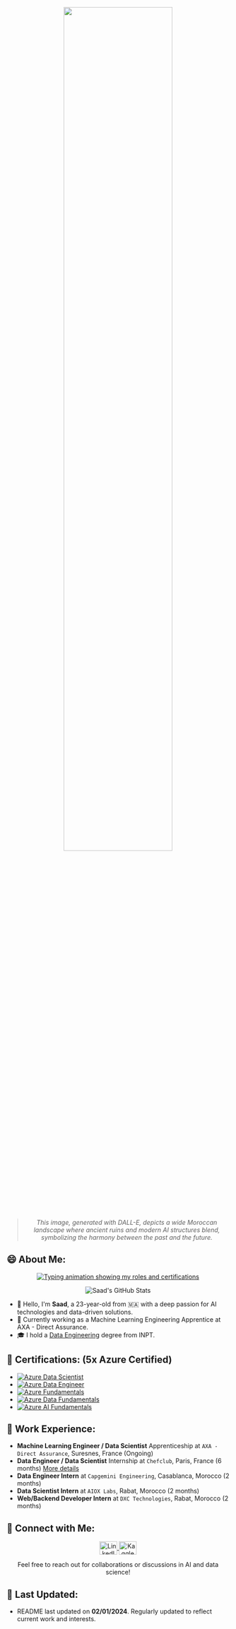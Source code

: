 <p align="center">
  <img src="https://github.com/labrijisaad/labrijisaad/assets/74627083/b155c79d-da48-4be3-98a7-c40dd2a201bc" width="70%" />
</p>

<blockquote align="center">
  <i>This image, generated with DALL-E, depicts a wide Moroccan landscape where ancient ruins and modern AI structures blend, symbolizing the harmony between the past and the future.</i>
</blockquote>

## 😄 About Me:

<p align="center">
  <a href="https://github.com/DenverCoder1/readme-typing-svg">
    <img src="https://readme-typing-svg.herokuapp.com?lines=Machine+Learning+Engineering+🤖;Data+Engineering+⚙️;💎+5x+Azure+certified+💎&center=true&width=900&height=50" alt="Typing animation showing my roles and certifications">
  </a>
</p>

<p align="center">
  <img src="https://github-readme-stats.vercel.app/api?username=labrijisaad&show_icons=true&theme=radical" alt="Saad's GitHub Stats">
</p>

- 🌱 Hello, I'm **Saad**, a 23-year-old from 🇲🇦 with a deep passion for AI technologies and data-driven solutions.
- 💼 Currently working as a Machine Learning Engineering Apprentice at AXA - Direct Assurance.
- 🎓 I hold a [Data Engineering]((https://www.inpt.ac.ma/fr/data-engineer)) degree from INPT.

## 🏅 Certifications: (5x Azure Certified)
- [![Azure Data Scientist](https://img.shields.io/badge/Azure-Data_Scientist_Associate-blue)](https://www.credly.com/badges/75268dc8-b506-4b30-90ea-ad36da087d8d)
- [![Azure Data Engineer](https://img.shields.io/badge/Azure-Data_Engineer_Associate-blue)](https://www.credly.com/badges/4dd17bd5-8ba3-45d0-b305-9f1cb6bba729)
- [![Azure Fundamentals](https://img.shields.io/badge/Azure-Fundamentals-blue)](https://www.credly.com/badges/b4f46e07-0661-4617-b27b-e2d9c762da17)
- [![Azure Data Fundamentals](https://img.shields.io/badge/Azure-Data_Fundamentals-blue)](https://www.credly.com/badges/bbab8cc4-f184-4920-91f1-27eacef6f6cc)
- [![Azure AI Fundamentals](https://img.shields.io/badge/Azure-AI_Fundamentals-blue)](https://www.credly.com/badges/445d6437-d174-43e1-85c1-5078c05e73ca)

## 💼 Work Experience:
- **Machine Learning Engineer / Data Scientist** Apprenticeship at `AXA - Direct Assurance`, Suresnes, France (Ongoing)
- **Data Engineer / Data Scientist** Internship at `Chefclub`, Paris, France (6 months) [More details](https://github.com/labrijisaad/Chefclub-Data-Internship)
- **Data Engineer Intern** at `Capgemini Engineering`, Casablanca, Morocco (2 months)
- **Data Scientist Intern** at `AIOX Labs`, Rabat, Morocco (2 months)
- **Web/Backend Developer Intern** at `DXC Technologies`, Rabat, Morocco (2 months)

## 🙌 Connect with Me:
<p align="center">
  <a href="https://linkedin.com/in/labrijisaad" target="_blank">
    <img align="center" alt="LinkedIn" height="30" src="https://raw.githubusercontent.com/rahuldkjain/github-profile-readme-generator/master/src/images/icons/Social/linked-in-alt.svg" width="40"/>
  </a>
  <a href="https://kaggle.com/saadlabriji" target="_blank">
    <img align="center" alt="Kaggle" height="30" src="https://raw.githubusercontent.com/rahuldkjain/github-profile-readme-generator/master/src/images/icons/Social/kaggle.svg" width="40"/>
  </a>
</p>

<p align="center">
  Feel free to reach out for collaborations or discussions in AI and data science!
</p>

## 🔄 Last Updated:
- README last updated on **02/01/2024**. Regularly updated to reflect current work and interests.
